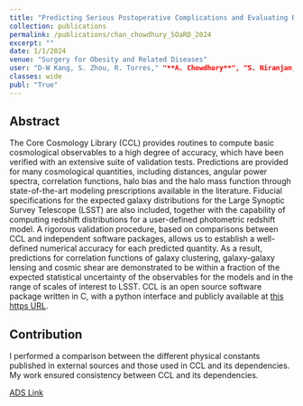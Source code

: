 ```yaml
---
title: "Predicting Serious Postoperative Complications and Evaluating Racial Fairness in Machine Learning Algorithms for Metabolic and Bariatric Surgery"
collection: publications
permalink: /publications/chan_chowdhury_SOaRD_2024
excerpt: ""
date: 1/1/2024
venue: "Surgery for Obesity and Related Diseases"
user: "D-W Kang, S. Zhou, R. Torres," "**A. Chowdhury**", "S. Niranjan, A. Rogers and C. Shen"
classes: wide
publ: "True"
---
```


## Abstract
The Core Cosmology Library (CCL) provides routines to compute basic cosmological observables to a high degree of accuracy, which have been verified with an extensive suite of validation tests. Predictions are provided for many cosmological quantities, including distances, angular power spectra, correlation functions, halo bias and the halo mass function through state-of-the-art modeling prescriptions available in the literature. Fiducial specifications for the expected galaxy distributions for the Large Synoptic Survey Telescope (LSST) are also included, together with the capability of computing redshift distributions for a user-defined photometric redshift model. A rigorous validation procedure, based on comparisons between CCL and independent software packages, allows us to establish a well-defined numerical accuracy for each predicted quantity. As a result, predictions for correlation functions of galaxy clustering, galaxy-galaxy lensing and cosmic shear are demonstrated to be within a fraction of the expected statistical uncertainty of the observables for the models and in the range of scales of interest to LSST. CCL is an open source software package written in C, with a python interface and publicly available at [this https URL](https://github.com/LSSTDESC/CCL).

## Contribution
I performed a comparison between the different physical constants published in external sources and those used in CCL and its dependencies. My work ensured consistency between CCL and its dependencies.


[ADS Link](http://adsabs.harvard.edu/abs/2018arXiv181205995C)
